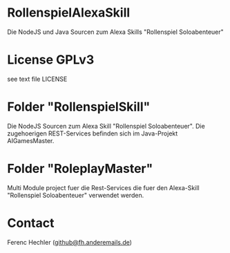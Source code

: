 # RollenspielAlexaSkill
Die NodeJS und Java Sourcen zum Alexa Skills "Rollenspiel Soloabenteuer"

# License GPLv3
see text file LICENSE

# Folder "RollenspielSkill"
Die NodeJS Sourcen zum Alexa Skill "Rollenspiel Soloabenteuer". Die zugehoerigen REST-Services befinden sich im Java-Projekt AIGamesMaster.

# Folder "RoleplayMaster"
Multi Module project fuer die Rest-Services die fuer den Alexa-Skill "Rollenspiel Soloabenteuer" verwendet werden.

# Contact
Ferenc Hechler (github@fh.anderemails.de)
